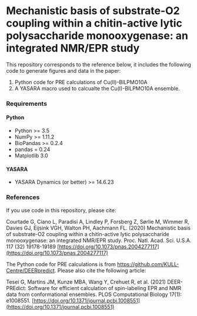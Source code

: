 
# Mechanistic basis of substrate-O2 coupling within a chitin-active lytic polysaccharide monooxygenase: an integrated NMR/EPR study

This repository corresponds to the reference below, it includes the following code to generate figures and data in the paper:
1. Python code for PRE calculations of Cu(II)-BlLPMO10A 
2. A YASARA macro used to calcualte the Cu(I)-BlLPMO10A ensemble.


### Requirements

#### Python
* Python >= 3.5
* NumPy >= 1.11.2
* BioPandas >= 0.2.4
* pandas = 0.24
* Matplotlib 3.0

#### YASARA
* YASARA Dynamics (or better) >= 14.6.23    

### References 
If you use code in this repository, please cite:

Courtade G, Ciano L, Paradisi A, Lindley P, Forsberg Z, Sørlie M, Wimmer R, Davies GJ, Eijsink VGH, Walton PH, Aachmann FL. (2020) Mechanistic basis of substrate-O2 coupling within a chitin-active lytic polysaccharide monooxygenase: an integrated NMR/EPR study. Proc. Natl. Acad. Sci. U.S.A. 117 (32) 19178-19189 [https://doi.org/10.1073/pnas.2004277117](https://doi.org/10.1073/pnas.2004277117)

The Python code for PRE calculations is from https://github.com/KULL-Centre/DEERpredict. Please also cite the following article:

Tesei G, Martins JM, Kunze MBA, Wang Y, Crehuet R, et al. (2021)  DEER-PREdict: Software for efficient calculation of spin-labeling EPR and NMR data from conformational ensembles. PLOS Computational Biology 17(1): e1008551. [https://doi.org/10.1371/journal.pcbi.1008551](https://doi.org/10.1371/journal.pcbi.1008551)
